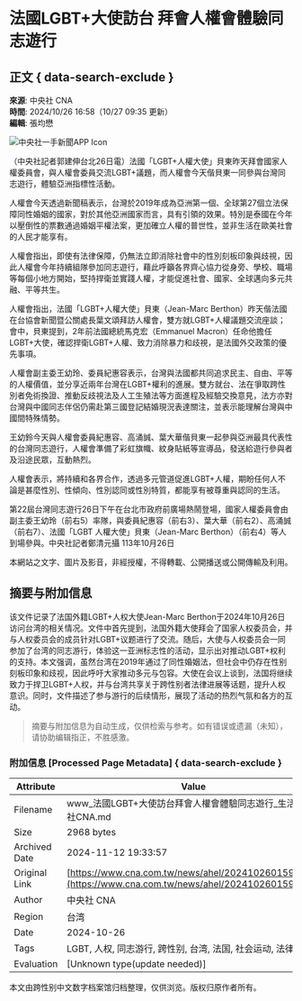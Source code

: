 # 法國LGBT+大使訪台 拜會人權會體驗同志遊行

## 正文 { data-search-exclude }


**來源**: 中央社 CNA  
**時間**: 2024/10/26 16:58（10/27 09:35 更新）  
**編輯**: 張均懋  

![中央社一手新聞APP Icon](https://imgcdn.cna.com.tw/www/website/img/icon-app.svg)  

（中央社記者郭建伸台北26日電）法國「LGBT+人權大使」貝東昨天拜會國家人權委員會，與人權會委員交流LGBT+議題，而人權會今天偕貝東一同參與台灣同志遊行，體驗亞洲指標性活動。

人權會今天透過新聞稿表示，台灣於2019年成為亞洲第一個、全球第27個立法保障同性婚姻的國家，對於其他亞洲國家而言，具有引領的效果。特別是泰國在今年以壓倒性的票數通過婚姻平權法案，更加確立人權的普世性，並非生活在歐美社會的人民才能享有。

人權會指出，即使有法律保障，仍無法立即消除社會中的性別刻板印象與歧視，因此人權會今年持續組隊參加同志遊行，藉此呼籲各界齊心協力從身旁、學校、職場等每個小地方開始，堅持捍衛並實踐人權，才能促進社會、國家、全球邁向多元共融、平等共生。

人權會指出，法國「LGBT+人權大使」貝東（Jean-Marc Berthon）昨天偕法國在台協會新聞暨公關處長葉文頌拜訪人權會，雙方就LGBT+人權議題交流座談；會中，貝東提到，2年前法國總統馬克宏（Emmanuel Macron）任命他擔任LGBT+大使，確認捍衛LGBT+人權、致力消除暴力和歧視，是法國外交政策的優先事項。

人權會副主委王幼玲、委員紀惠容表示，台灣與法國都共同追求民主、自由、平等的人權價值，並分享近兩年台灣在LGBT+權利的進展。雙方就台、法在爭取跨性別者免術換證、推動反歧視法及人工生殖法等方面進程及經驗交換意見，法方亦對台灣與中國同志伴侶仍需赴第三國登記結婚現況表達關注，並表示能理解台灣與中國間特殊情勢。

王幼鈴今天與人權會委員紀惠容、高涌誠、葉大華偕貝東一起參與亞洲最具代表性的台灣同志遊行，人權會準備了彩虹旗幟、紋身貼紙等宣導品，發送給遊行參與者及沿途民眾，互動熱烈。

人權會表示，將持續和各界合作，透過多元管道促進LGBT+人權，期盼任何人不論是甚麼性別、性傾向、性別認同或性別特質，都能享有被尊重與認同的生活。

第22屆台灣同志遊行26日下午在台北市政府前廣場熱鬧登場，國家人權委員會由副主委王幼玲（前右5）率隊，與委員紀惠容（前右3）、葉大華（前右2）、高涌誠（前右7）、法國「LGBT 人權大使」貝東（Jean-Marc Berthon）（前右4）等人到場參與。中央社記者鄭清元攝 113年10月26日

本網站之文字、圖片及影音，非經授權，不得轉載、公開播送或公開傳輸及利用。

## 摘要与附加信息

<!-- tcd_abstract -->
该文件记录了法国外籍LGBT+人权大使Jean-Marc Berthon于2024年10月26日访问台湾的相关情况。文件中首先提到，法国外籍大使拜会了国家人权委员会，并与人权委员会的成员针对LGBT+议题进行了交流。随后，大使与人权委员会一同参加了台湾的同志游行，体验这一亚洲标志性的活动，显示出对推动LGBT+权利的支持。本文强调，虽然台湾在2019年通过了同性婚姻法，但社会中仍存在性别刻板印象和歧视，因此呼吁大家推动多元与包容。大使在会议上谈到，法国将继续致力于捍卫LGBT+人权，并与台湾共享关于跨性别者法律进展等话题，提升人权意识。同时，文件描述了参与游行的后续情形，展现了活动的热烈气氛和各方的互动。
<!-- tcd_abstract_end -->

> 摘要与附加信息为自动生成，仅供检索与参考。如有错误或遗漏（未知），请协助编辑指正，不胜感激。

### 附加信息 [Processed Page Metadata] { data-search-exclude }

| Attribute       | Value                                  |
|-----------------|----------------------------------------|
| Filename        | www_法國LGBT+大使訪台拜會人權會體驗同志遊行_生活_中央社CNA.md                             |
| Size            | 2968 bytes                           |
| Archived Date   | 2024-11-12 19:33:57                             |
| Original Link   | [https://www.cna.com.tw/news/ahel/202410260159.aspx](https://www.cna.com.tw/news/ahel/202410260159.aspx)                       |
| Author          | 中央社 CNA                               |
| Region          | 台湾                               |
| Date            | 2024-10-26                                 |
| Tags            | LGBT, 人权, 同志游行, 跨性别, 台湾, 法国, 社会运动, 法律政策                                 |
| Evaluation            | [Unknown type(update needed)]                                 |
<!-- tcd_table_end -->

本文由跨性别中文数字档案馆归档整理，仅供浏览。版权归原作者所有。

